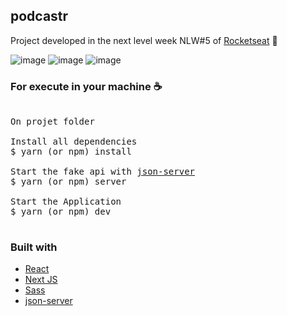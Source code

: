 ## podcastr
Project developed in the next level week NLW#5 of <a href="https://rocketseat.com.br/" >Rocketseat</a> 🚀

![image](https://user-images.githubusercontent.com/28275815/115974463-42f1f380-a533-11eb-874f-0005e4ab67d1.png)
![image](https://user-images.githubusercontent.com/28275815/115974468-500ee280-a533-11eb-9456-2098967f9c79.png)
![image](https://user-images.githubusercontent.com/28275815/115974473-65840c80-a533-11eb-945e-0058500fe542.png)

### For execute in your machine ☕
<pre>

On projet folder

Install all dependencies
$ yarn (or npm) install

Start the fake api with <a href='https://github.com/typicode/json-server'>json-server</a>
$ yarn (or npm) server

Start the Application
$ yarn (or npm) dev

</pre>

### Built with
<ul>
  <li><a href="https://reactjs.org/">React</a></li>
  <li><a href="https://nextjs.org/">Next JS</a></li>
  <li><a href="https://sass-lang.com/">Sass</a></li>
  <li><a href="https://github.com/typicode/json-server">json-server</a></li>
<ul>

